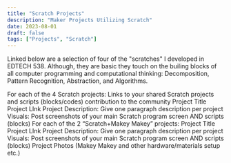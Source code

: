```yaml
---
title: "Scratch Projects"
description: "Maker Projects Utilizing Scratch"
date: 2023-08-01
draft: false
tags: ["Projects", "Scratch"]
---
```

Linked below are a selection of four of the "scratches" I developed in EDTECH 538.  Although, they are basic they touch on the builing blocks of all computer programming and computational thinking: Decomposition, Pattern Recognition, Abstraction, and Algorithms.


For each of the 4 Scratch projects: Links to your shared Scratch projects and scripts (blocks/codes) contribution to the community
Project Title
Project LInk
Project Description: Give one paragraph description per project
Visuals: Post screenshots of your main Scratch program screen AND scripts (blocks)
For each of the 2 “Scratch+Makey Makey” projects: 
Project Title
Project LInk
Project Description: Give one paragraph description per project
Visuals: Post screenshots of your main Scratch program screen AND scripts (blocks)
Project Photos (Makey Makey and other hardware/materials setup etc.)
